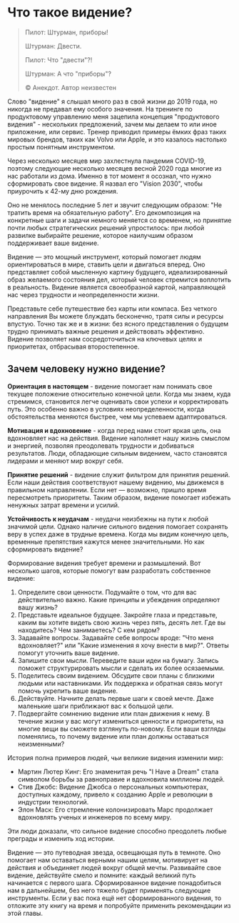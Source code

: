 # Что такое видение?

> Пилот: Штурман, приборы!
>
> Штурман: Двести.
>
> Пилот: Что "двести"?!
>
> Штурман: А что "приборы"?
>
> ©️ Анекдот. Автор неизвестен

Слово "видение" я слышал много раз в свой жизни до 2019 года, но никогда не предавал ему особого значения. На тренинге по продуктовому управлению меня зацепила концепция "продуктового видения" - нескольких предложений, зачем мы делаем то или иное приложение, или сервис. Тренер приводил примеры ёмких фраз таких мировых брендов, таких как Volvo или Apple, и это казалось настолько простым понятным инструментом.

Через несколько месяцев мир захлестнула пандемия COVID-19, поэтому следующие несколько месяцев весной 2020 года многие из нас работали из дома. Именно в тот момент я осознал, что нужно сформировать свое видение. Я назвал его "Vision 2030", чтобы приурочить к 42-му дню рождения.

Оно не менялось последние 5 лет и звучит следующим образом: "Не тратить время на обязательную работу". Его декомпозиция на конкретные шаги и задачи немного меняется со временем, но принятие почти любых стратегических решений упростилось: при любой развилке выбирайте решение, которое наилучшим образом поддерживает ваше видение.

Видение — это мощный инструмент, который помогает людям ориентироваться в мире, ставить цели и двигаться вперед. Оно представляет собой мысленную картину будущего, идеализированный образ желаемого состояния дел, который человек стремится воплотить в реальность. Видение является своеобразной картой, направляющей нас через трудности и неопределенности жизни.

Представьте себе путешествие без карты или компаса. Без четкого направления Вы можете блуждать бесконечно, тратя силы и ресурсы впустую. Точно так же и в жизни: без ясного представления о будущем трудно принимать важные решения и действовать эффективно. Видение позволяет нам сосредоточиться на ключевых целях и приоритетах, отбрасывая второстепенное.

## Зачем человеку нужно видение?

**Ориентация в настоящем** - видение помогает нам понимать свое текущее положение относительно конечной цели. Когда мы знаем, куда стремимся, становится легче оценивать свои успехи и корректировать путь. Это особенно важно в условиях неопределенности, когда обстоятельства меняются быстрее, чем мы успеваем адаптироваться.

**Мотивация и вдохновение** - когда перед нами стоит яркая цель, она вдохновляет нас на действия. Видение наполняет нашу жизнь смыслом и энергией, позволяя преодолевать трудности и добиваться результатов. Люди, обладающие сильным видением, часто становятся лидерами и меняют мир вокруг себя.

**Принятие решений** - видение служит фильтром для принятия решений. Если наши действия соответствуют нашему видению, мы движемся в правильном направлении. Если нет — возможно, пришло время пересмотреть приоритеты. Таким образом, видение помогает избежать ненужных затрат времени и усилий.

**Устойчивость к неудачам** - неудачи неизбежны на пути к любой значимой цели. Однако наличие сильного видения помогает сохранять веру в успех даже в трудные времена. Когда мы видим конечную цель, временные препятствия кажутся менее значительными. Но как сформировать видение?

Формирование видения требует времени и размышлений. Вот несколько шагов, которые помогут вам разработать собственное видение:

1. Определите свои ценности. Подумайте о том, что для вас действительно важно. Какие принципы и убеждения определяют вашу жизнь?
2. Представьте идеальное будущее. Закройте глаза и представьте, каким вы хотите видеть свою жизнь через пять, десять лет. Где вы находитесь? Чем занимаетесь? С кем рядом?
3. Задавайте вопросы. Задавайте себе вопросы вроде: "Что меня вдохновляет?" или "Какие изменения я хочу внести в мир?". Ответы помогут уточнить ваше видение.
4. Запишите свои мысли. Переведите ваши идеи на бумагу. Запись поможет структурировать мысли и сделать их более осязаемыми.
5. Поделитесь своим видением. Обсудите свои планы с близкими людьми или наставниками. Их поддержка и обратная связь могут помочь укрепить ваше видение.
6. Действуйте. Начните делать первые шаги к своей мечте. Даже маленькие шаги приближают вас к большой цели.
7. Подвергайте сомнению видение или план движения к нему. В течение жизни у вас могут измениться ценности и приоритеты, на многие вещи вы сможете взглянуть по-новому. Если ваши взгляды поменялись, то почему видение или план должны оставаться неизменными?

История полна примеров людей, чьи великие видения изменили мир:

- Мартин Лютер Кинг: Его знаменитая речь "I Have a Dream" стала символом борьбы за равноправие и вдохновила миллионы людей.
- Стив Джобс: Видение Джобса о персональных компьютерах, доступных каждому, привело к созданию Apple и революции в индустрии технологий.
- Элон Маск: Его стремление колонизировать Марс продолжает вдохновлять ученых и инженеров по всему миру.

Эти люди доказали, что сильное видение способно преодолеть любые преграды и изменить ход истории.

Видение — это путеводная звезда, освещающая путь в темноте. Оно помогает нам оставаться верными нашим целям, мотивирует на действия и объединяет людей вокруг общей мечты. Развивайте свое видение, действуйте смело и помните: каждый великий путь начинается с первого шага. Сформированное видение понадобиться нам в дальнейшем, без него тяжело будет применять следующие инструменты. Если у вас пока ещё нет сформированного видения, то отложите эту книгу на время и попробуйте применить рекомендации из этой главы.
